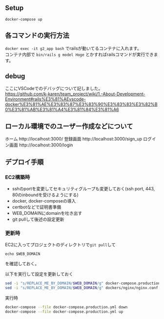 ## Setup
`docker-compose up`

## 各コマンドの実行方法
`docker exec -it g2_app bash` でrailsが動いてるコンテナに入れます。  
コンテナ内部で `bin/rails g model Hoge` とかすればrailsコマンドが実行できます。

## debug  
ここにVSCodeでのデバッグについて記しました。  
https://github.com/k-karen/team_project/wiki/1.-About-Development-Environment#rails%E3%81%AEvscode-docker%E3%81%AE%E3%83%87%E3%83%90%E3%83%83%E3%82%B0%E3%81%AB%E3%81%A4%E3%81%84%E3%81%A6

## ローカル環境でのユーザー作成などについて

ホーム
http://localhost:3000/
登録画面
http://localhost:3000/sign_up
ログイン画面
http://localhost:3000/login

## デプロイ手順
### EC2構築時
- sshのportを変更してセキュリティグループも変更しておく(ssh port, 443, 80のinboundを受けるようにする)  
- docker, docker-composeの導入  
- certbotなどで証明書準備  
- WEB_DOMAINにdomainを吐き出す  
- git pullして後述の設定更新  


### 更新時
EC2に入ってプロジェクトのディレクトリで`git pull`して  
```
echo $WEB_DOMAIN
```
を確認しておく。  

以下を実行して設定を更新しておく
```bash
sed -i "s/REPLACE_ME_BY_DOMAIN/$WEB_DOMAIN/g" docker-compose.production.yml
sed -i "s/REPLACE_ME_BY_DOMAIN/$WEB_DOMAIN/g" dockers/nginx/nginx.conf
```

実行時
```bash
docker-compose --file docker-compose.production.yml down
docker-compose --file docker-compose.production.yml up
```
